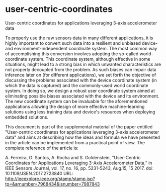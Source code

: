 # user-centric-coordinates
User-centric coordinates for applications leveraging 3-axis accelerometer data

To properly use the raw sensors data in many different applications, it is highly important to convert such data into a resilient and unbiased device- and environment-independent coordinate system. The most common way of accomplishing this conversion involves adopting the so-called world-coordinate system. This coordinate system, although effective in some situations, might lead to a strong bias in which unwanted characteristics are not properly decoupled  from the problem. As such biases can impair data inference later on (for different applications), we set forth the objective of discussing the problems associated with the device coordinate system (in which the data is captured) and the commonly-used world coordinate system. In doing so, we design a robust user coordinate system aimed at eliminating possible biases associated with the device and its environment. The new coordinate system can be invaluable for the aforementioned applications allowing the design of more effective machine-learning solutions using less training data and device's resources when deploying embedded solutions.

This document is part of the supplemental material of the paper entitled "User-centric coordinates for applications leveraging 3-axis accelerometer data" and aims at describing how the ideas and formula we have presented in the article can be implemented from a practical point of view. The complete reference of the article is:

A. Ferreira, G. Santos, A. Rocha and S. Goldenstein, "User-Centric Coordinates for Applications Leveraging 3-Axis Accelerometer Data," in IEEE Sensors Journal, vol. 17, no. 16, pp. 5231-5243, Aug.15, 15 2017.
doi: 10.1109/JSEN.2017.2723840
URL: http://ieeexplore.ieee.org/stamp/stamp.jsp?tp=&arnumber=7968434&isnumber=7987843
